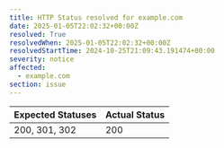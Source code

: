 ```yaml
---
title: HTTP Status resolved for example.com
date: 2025-01-05T22:02:32+00:00Z
resolved: True
resolvedWhen: 2025-01-05T22:02:32+00:00Z
resolvedStartTime: 2024-10-25T21:09:43.191474+00:00
severity: notice
affected:
  - example.com
section: issue
---
```


| Expected Statuses | Actual Status  |
|-------------------|----------------|
| 200, 301, 302 | 200 |

